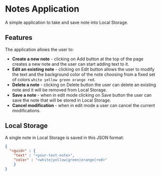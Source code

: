 # Notes Application
A simple application to take and save note into Local Storage.

## Features
The application allows the user to:
 * **Create a new note** - clicking on Add button at the top of the page creates a new note and the user can start adding text to it.
 * **Edit an existing note** - clicking on Edit button allows the user to modify the text and the background color of the note choosing from a fixed set of colors `white yellow green orange red`.
  * **Delete a note** - clicking on Delete button the user can delete an existing note and it will be removed from Local Storage.
 * **Save a note** - when in edit mode clicking on Save button the user can save the note that will be stored in Local Storage.
 * **Cancel modification** - when in edit mode a user can cancel the current modifications.
 ## Local Storage
 A single note in Local Storage is saved in this JSON format:
```json
{
  "<guid>" : {
    "text" : "<your-text-note>", 
    "color" : "<white|yellow|green|orange|red>"
    }
}
```

 
